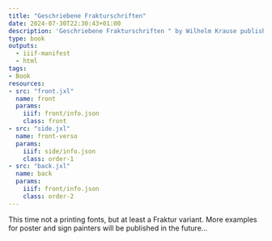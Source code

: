 ```yaml
---
title: "Geschriebene Frakturschriften"
date: 2024-07-30T22:30:43+01:00
description: 'Geschriebene Frakturschriften " by Wilhelm Krause published 1922 by Verlag Otto Maier, Ravensburg. <a class="worldcat" href="http://www.worldcat.org/oclc/72584478">&nbsp;</a>'
type: book
outputs:
  - iiif-manifest
  - html
tags:
- Book
resources:
- src: "front.jxl"
  name: front
  params:
    iiif: front/info.json
    class: front
- src: "side.jxl"
  name: front-verso
  params:
    iiif: side/info.json
    class: order-1
- src: "back.jxl"
  name: back
  params:
    iiif: front/info.json
    class: order-2
---
```

This time not a printing fonts, but at least a Fraktur variant. More examples for poster and sign painters will be published in the future...
